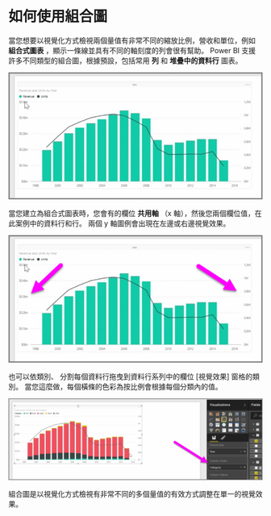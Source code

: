 <properties
   pageTitle="組合圖"
   description="建立第一個的組合圖"
   services="powerbi"
   documentationCenter=""
   authors="davidiseminger"
   manager="mblythe"
   backup=""
   editor=""
   tags=""
   qualityFocus="no"
   qualityDate=""
   featuredVideoId="lnv66cTZ5ho"
   featuredVideoThumb=""
   courseDuration="5m"/>

<tags
   ms.service="powerbi"
   ms.devlang="NA"
   ms.topic="get-started-article"
   ms.tgt_pltfrm="NA"
   ms.workload="powerbi"
   ms.date="09/29/2016"
   ms.author="davidi"/>

# 如何使用組合圖

當您想要以視覺化方式檢視兩個量值有非常不同的縮放比例，營收和單位，例如 **組合式圖表** ，顯示一條線並具有不同的軸刻度的列會很有幫助。 Power BI 支援許多不同類型的組合圖，根據預設，包括常用 **列** 和 **堆疊中的資料行** 圖表。

![](media/powerbi-learning-3-3-create-combination-charts/3-3_1.png)

當您建立為組合式圖表時，您會有的欄位 **共用軸** （x 軸），然後您兩個欄位值，在此案例中的資料行和行。 兩個 y 軸圖例會出現在左邊或右邊視覺效果。

![](media/powerbi-learning-3-3-create-combination-charts/3-3_2.png)

也可以依類別、 分割每個資料行拖曳到資料行系列中的欄位 [視覺效果] 窗格的類別。 當您這麼做，每個橫條的色彩為按比例會根據每個分類內的值。

![](media/powerbi-learning-3-3-create-combination-charts/3-3_3.png)

組合圖是以視覺化方式檢視有非常不同的多個量值的有效方式調整在單一的視覺效果。
